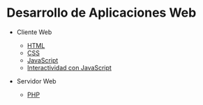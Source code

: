 Desarrollo de Aplicaciones Web
=======================================

- Cliente Web
  - [HTML](../Lenguajes/HTML/index.md)
  - [CSS](../Lenguajes/CSS/index.md)
  - [JavaScript](../Lenguajes/JS/index.md)
  - [Interactividad con JavaScript](../Lenguajes/JS/Interactivity.md)

- Servidor Web
  - [PHP](../Lenguajes/PHP/index.md)